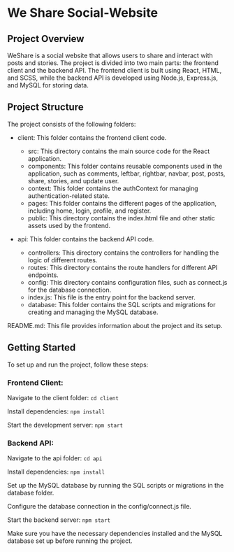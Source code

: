 # We Share Social-Website

## Project Overview
WeShare is a social website that allows users to share and interact with posts and stories. The project is divided into two main parts: the frontend client and the backend API. The frontend client is built using React, HTML, and SCSS, while the backend API is developed using Node.js, Express.js, and MySQL for storing data.

## Project Structure
The project consists of the following folders:

- client: This folder contains the frontend client code.  
  - src: This directory contains the main source code for the React application.  
  - components: This folder contains reusable components used in the application, such as comments, leftbar, rightbar, navbar, post, posts, share, stories, and   update user.  
  - context: This folder contains the authContext for managing authentication-related state.  
  - pages: This folder contains the different pages of the application, including home, login, profile, and register.  
  - public: This directory contains the index.html file and other static assets used by the frontend.  

- api: This folder contains the backend API code.
  - controllers: This directory contains the controllers for handling the logic of different routes.  
  - routes: This directory contains the route handlers for different API endpoints.  
  - config: This directory contains configuration files, such as connect.js for the database connection.  
  - index.js: This file is the entry point for the backend server.  
  - database: This folder contains the SQL scripts and migrations for creating and managing the MySQL database.  

README.md: This file provides information about the project and its setup.

## Getting Started
To set up and run the project, follow these steps:

### Frontend Client:
Navigate to the client folder: 
``` cd client ``` 

Install dependencies: 
``` npm install ```

Start the development server: 
``` npm start ```


### Backend API:
Navigate to the api folder: 
``` cd api ```

Install dependencies: 
``` npm install ```

Set up the MySQL database by running the SQL scripts or migrations in the database folder.

Configure the database connection in the config/connect.js file.

Start the backend server: 
``` npm start ```

Make sure you have the necessary dependencies installed and the MySQL database set up before running the project.

